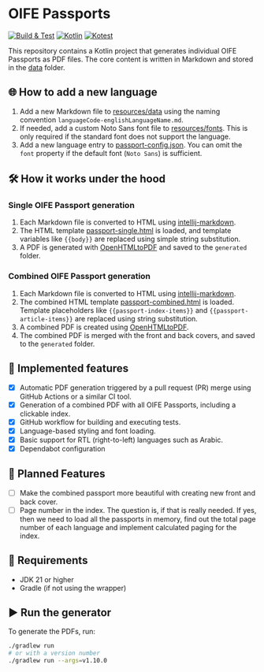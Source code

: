 # OIFE Passports

[![Build & Test](https://github.com/oifeorg/passport/actions/workflows/build-test.yml/badge.svg)](https://github.com/oifeorg/passport/actions/workflows/build-test.yml)
[![Kotlin](https://img.shields.io/badge/Kotlin-blue.svg?style=flat&logo=kotlin)](https://kotlinlang.org)
[![Kotest](https://img.shields.io/badge/Kotest-purple.svg?style=flat)](https://kotest.io)

This repository contains a Kotlin project that generates individual OIFE Passports as PDF files. The core content is
written in Markdown and stored in the [data](src/main/resources/data) folder.

## 🌐 How to add a new language

1. Add a new Markdown file to [resources/data](src/main/resources/data) using the naming convention `languageCode-englishLanguageName.md`.
2. If needed, add a custom Noto Sans font file to [resources/fonts](src/main/resources/fonts). This is only required if the standard font does not support the language.
3. Add a new language entry to [passport-config.json](src/main/resources/passport-config.json). You can omit the `font` property if the default font (`Noto Sans`) is sufficient.

## 🛠 How it works under the hood

### Single OIFE Passport generation

1. Each Markdown file is converted to HTML using [intellij-markdown](https://github.com/JetBrains/markdown).
2. The HTML template [passport-single.html](src/main/resources/templates) is loaded, and template variables like `{{body}}` are replaced using simple string substitution.
3. A PDF is generated with [OpenHTMLtoPDF](https://github.com/danfickle/openhtmltopdf) and saved to the `generated` folder.

### Combined OIFE Passport generation

1. Each Markdown file is converted to HTML using [intellij-markdown](https://github.com/JetBrains/markdown).
2. The combined HTML template [passport-combined.html](src/main/resources/templates) is loaded. Template placeholders like `{{passport-index-items}}` and `{{passport-article-items}}` are replaced using string substitution.
3. A combined PDF is created using [OpenHTMLtoPDF](https://github.com/danfickle/openhtmltopdf).
4. The combined PDF is merged with the front and back covers, and saved to the `generated` folder.

## 🎯 Implemented features

- [x] Automatic PDF generation triggered by a pull request (PR) merge using GitHub Actions or a similar CI tool.
- [x] Generation of a combined PDF with all OIFE Passports, including a clickable index.
- [x] GitHub workflow for building and executing tests.
- [x] Language-based styling and font loading.
- [x] Basic support for RTL (right-to-left) languages such as Arabic.
- [x] Dependabot configuration

## 🚀 Planned Features

- [ ] Make the combined passport more beautiful with creating new front and back cover.
- [ ] Page number in the index. The question is, if that is really needed. If yes, then we need to load all the
  passports in memory, find out the total page number of each language and implement calculated paging for the index.

## 🧪 Requirements

- JDK 21 or higher
- Gradle (if not using the wrapper)

## ▶️ Run the generator

To generate the PDFs, run:

```bash
./gradlew run
# or with a version number 
./gradlew run --args=v1.10.0
```
